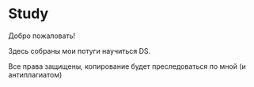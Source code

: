 # Study
Добро пожаловать!

Здесь собраны мои потуги научиться DS.

Все права защищены, копирование будет преследоваться по мной (и антиплагиатом)
